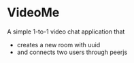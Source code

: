 # VideoMe 

A simple 1-to-1 video chat application that 
- creates a new room with uuid
- and connects two users through peerjs

